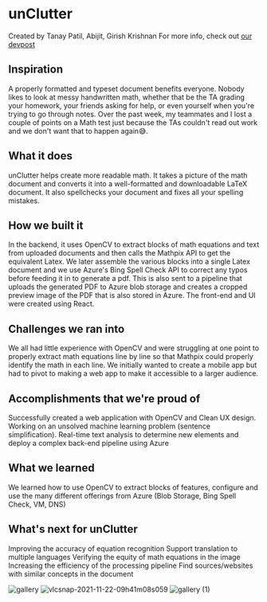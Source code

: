 # unClutter
Created by Tanay Patil, Abijit, Girish Krishnan
For more info, check out [our devpost](https://devpost.com/software/unclutter)

## Inspiration
A properly formatted and typeset document benefits everyone. Nobody likes to look at messy handwritten math, whether that be the TA grading your homework, your friends asking for help, or even yourself when you're trying to go through notes. Over the past week, my teammates and I lost a couple of points on a Math test just because the TAs couldn't read out work and we don't want that to happen again😅.

## What it does
unClutter helps create more readable math. It takes a picture of the math document and converts it into a well-formatted and downloadable LaTeX document. It also spellchecks your document and fixes all your spelling mistakes.

## How we built it
In the backend, it uses OpenCV to extract blocks of math equations and text from uploaded documents and then calls the Mathpix API to get the equivalent Latex. We later assemble the various blocks into a single Latex document and we use Azure's Bing Spell Check API to correct any typos before feeding it in to generate a pdf. This is also sent to a pipeline that uploads the generated PDF to Azure blob storage and creates a cropped preview image of the PDF that is also stored in Azure.  The front-end and UI were created using React.

## Challenges we ran into
We all had little experience with OpenCV and were struggling at one point to properly extract math equations line by line so that Mathpix could properly identify the math in each line. We initially wanted to create a mobile app but had to pivot to making a web app to make it accessible to a larger audience.

## Accomplishments that we're proud of
Successfully created a web application with OpenCV and Clean UX design. Working on an unsolved machine learning problem (sentence simplification). Real-time text analysis to determine new elements and deploy a complex back-end pipeline using Azure

## What we learned
We learned how to use OpenCV to extract blocks of features, configure and use the many different offerings from Azure (Blob Storage, Bing Spell Check, VM, DNS)

## What's next for unClutter
Improving the accuracy of equation recognition
Support translation to multiple languages
Verifying the equity of math equations in the image
Increasing the efficiency of the processing pipeline
Find sources/websites with similar concepts in the document

![gallery](https://user-images.githubusercontent.com/89934290/142909923-96761f10-d053-40d5-bb1e-cb7df037445e.jpg)
![vlcsnap-2021-11-22-09h41m08s059](https://user-images.githubusercontent.com/89934290/142909926-181becc4-0ebf-4abd-ae6e-1f7734d77721.png)
![gallery (1)](https://user-images.githubusercontent.com/89934290/142909930-a324acb9-d8e6-4f36-9c97-5494c86cd135.jpg)
